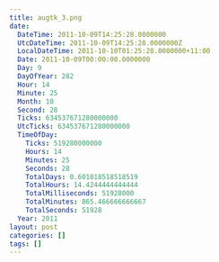 ```yaml
---
title: augtk_3.png
date:
  DateTime: 2011-10-09T14:25:28.0000000
  UtcDateTime: 2011-10-09T14:25:28.0000000Z
  LocalDateTime: 2011-10-10T01:25:28.0000000+11:00
  Date: 2011-10-09T00:00:00.0000000
  Day: 9
  DayOfYear: 282
  Hour: 14
  Minute: 25
  Month: 10
  Second: 28
  Ticks: 634537671280000000
  UtcTicks: 634537671280000000
  TimeOfDay:
    Ticks: 519280000000
    Hours: 14
    Minutes: 25
    Seconds: 28
    TotalDays: 0.601018518518519
    TotalHours: 14.4244444444444
    TotalMilliseconds: 51928000
    TotalMinutes: 865.466666666667
    TotalSeconds: 51928
  Year: 2011
layout: post
categories: []
tags: []
---
```


